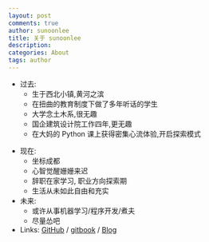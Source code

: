 ```yaml
---
layout: post
comments: true
author: sunoonlee
title: 关于 sunoonlee
description: 
categories: About
tags: author
---
```


* 过去:
  * 生于西北小镇,黄河之滨
  * 在扭曲的教育制度下做了多年听话的学生
  * 大学念土木系,很无趣
  * 国企建筑设计院工作四年,更无趣
  * 在大妈的 Python 课上获得密集心流体验,开启探索模式

<!--more-->

* 现在:
  * 坐标成都
  * 心智觉醒姗姗来迟
  * 辞职在家学习, 职业方向探索期
  * 生活从未如此自由和充实
* 未来:
  * 或许从事机器学习/程序开发/煮夫
  * 尽量怂吧
* Links: [GitHub](http://github.com/sunoonlee) / [gitbook](https://www.gitbook.com/@sunoonlee) / [Blog](https://sunoonlee.github.io)
